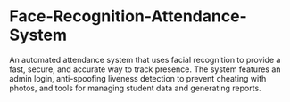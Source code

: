 # Face-Recognition-Attendance-System
An automated attendance system that uses facial recognition to provide a fast, secure, and accurate way to track presence. The system features an admin login, anti-spoofing liveness detection to prevent cheating with photos, and tools for managing student data and generating reports.
